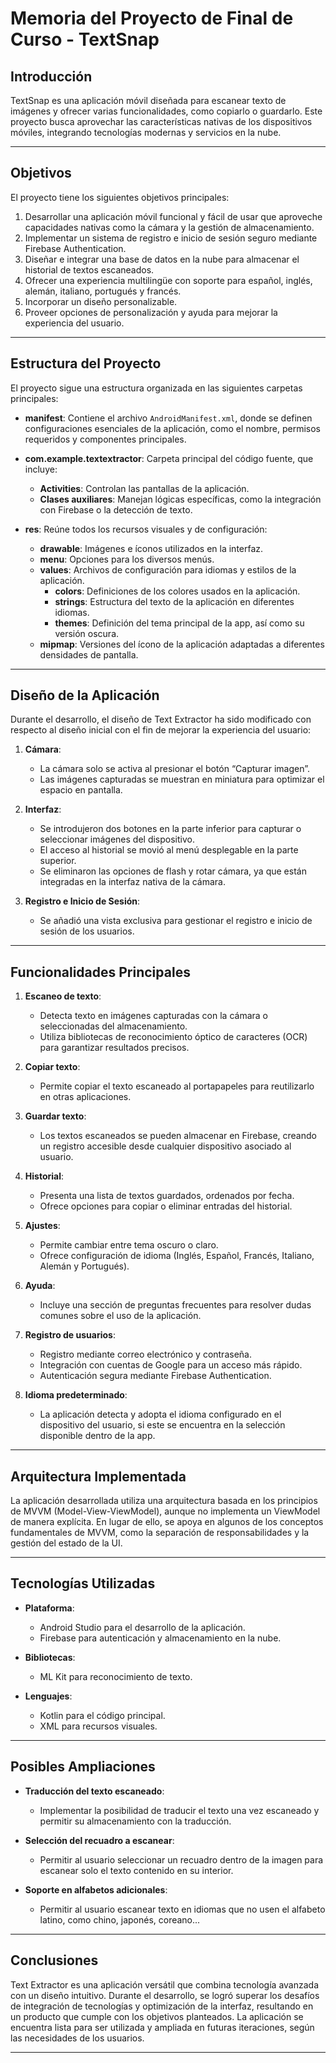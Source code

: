 # Memoria del Proyecto de Final de Curso - TextSnap

## Introducción
TextSnap es una aplicación móvil diseñada para escanear texto de imágenes y ofrecer varias funcionalidades, como copiarlo o guardarlo. Este proyecto busca aprovechar las características nativas de los dispositivos móviles, integrando tecnologías modernas y servicios en la nube.

---

## Objetivos

El proyecto tiene los siguientes objetivos principales:

1. Desarrollar una aplicación móvil funcional y fácil de usar que aproveche capacidades nativas como la cámara y la gestión de almacenamiento.
2. Implementar un sistema de registro e inicio de sesión seguro mediante Firebase Authentication.
3. Diseñar e integrar una base de datos en la nube para almacenar el historial de textos escaneados.
4. Ofrecer una experiencia multilingüe con soporte para español, inglés, alemán, italiano, portugués y francés.
5. Incorporar un diseño personalizable.
6. Proveer opciones de personalización y ayuda para mejorar la experiencia del usuario.

---

## Estructura del Proyecto

El proyecto sigue una estructura organizada en las siguientes carpetas principales:

- **manifest**: Contiene el archivo `AndroidManifest.xml`, donde se definen configuraciones esenciales de la aplicación, como el nombre, permisos requeridos y componentes principales.

- **com.example.textextractor**: Carpeta principal del código fuente, que incluye:
   - **Activities**: Controlan las pantallas de la aplicación.
   - **Clases auxiliares**: Manejan lógicas específicas, como la integración con Firebase o la detección de texto.

- **res**: Reúne todos los recursos visuales y de configuración:
   - **drawable**: Imágenes e íconos utilizados en la interfaz.
   - **menu**: Opciones para los diversos menús.
   - **values**: Archivos de configuración para idiomas y estilos de la aplicación.
      - **colors**: Definiciones de los colores usados en la aplicación.
      - **strings**: Estructura del texto de la aplicación en diferentes idiomas.
      - **themes**: Definición del tema principal de la app, así como su versión oscura.
   - **mipmap**: Versiones del ícono de la aplicación adaptadas a diferentes densidades de pantalla.

---

## Diseño de la Aplicación

Durante el desarrollo, el diseño de Text Extractor ha sido modificado con respecto al diseño inicial con el fin de mejorar la experiencia del usuario:

1. **Cámara**:
   - La cámara solo se activa al presionar el botón “Capturar imagen”.
   - Las imágenes capturadas se muestran en miniatura para optimizar el espacio en pantalla.

2. **Interfaz**:
   - Se introdujeron dos botones en la parte inferior para capturar o seleccionar imágenes del dispositivo.
   - El acceso al historial se movió al menú desplegable en la parte superior.
   - Se eliminaron las opciones de flash y rotar cámara, ya que están integradas en la interfaz nativa de la cámara.

3. **Registro e Inicio de Sesión**:
   - Se añadió una vista exclusiva para gestionar el registro e inicio de sesión de los usuarios.

---

## Funcionalidades Principales

1. **Escaneo de texto**:
   - Detecta texto en imágenes capturadas con la cámara o seleccionadas del almacenamiento.
   - Utiliza bibliotecas de reconocimiento óptico de caracteres (OCR) para garantizar resultados precisos.

2. **Copiar texto**:
   - Permite copiar el texto escaneado al portapapeles para reutilizarlo en otras aplicaciones.

3. **Guardar texto**:
   - Los textos escaneados se pueden almacenar en Firebase, creando un registro accesible desde cualquier dispositivo asociado al usuario.

4. **Historial**:
   - Presenta una lista de textos guardados, ordenados por fecha.
   - Ofrece opciones para copiar o eliminar entradas del historial.

5. **Ajustes**:
   - Permite cambiar entre tema oscuro o claro.
   - Ofrece configuración de idioma (Inglés, Español, Francés, Italiano, Alemán y Portugués).

6. **Ayuda**:
   - Incluye una sección de preguntas frecuentes para resolver dudas comunes sobre el uso de la aplicación.

7. **Registro de usuarios**:
   - Registro mediante correo electrónico y contraseña.
   - Integración con cuentas de Google para un acceso más rápido.
   - Autenticación segura mediante Firebase Authentication.

8. **Idioma predeterminado**:
   - La aplicación detecta y adopta el idioma configurado en el dispositivo del usuario, si este se encuentra en la selección disponible dentro de la app.

---

## Arquitectura Implementada

La aplicación desarrollada utiliza una arquitectura basada en los principios de MVVM (Model-View-ViewModel), aunque no implementa un ViewModel de manera explícita.
En lugar de ello, se apoya en algunos de los conceptos fundamentales de MVVM, como la separación de responsabilidades y la gestión del estado de la UI.

---

## Tecnologías Utilizadas

- **Plataforma**:
   - Android Studio para el desarrollo de la aplicación.
   - Firebase para autenticación y almacenamiento en la nube.

- **Bibliotecas**:
   - ML Kit para reconocimiento de texto.

- **Lenguajes**:
   - Kotlin para el código principal.
   - XML para recursos visuales.

---

## Posibles Ampliaciones

- **Traducción del texto escaneado**:
   - Implementar la posibilidad de traducir el texto una vez escaneado y permitir su almacenamiento con la traducción.

- **Selección del recuadro a escanear**:
   - Permitir al usuario seleccionar un recuadro dentro de la imagen para escanear solo el texto contenido en su interior.

- **Soporte en alfabetos adicionales**:
  - Permitir al usuario escanear texto en idiomas que no usen el alfabeto latino, como chino, japonés, coreano... 

---

## Conclusiones

Text Extractor es una aplicación versátil que combina tecnología avanzada con un diseño intuitivo. Durante el desarrollo, se logró superar los desafíos de integración de tecnologías y optimización de la interfaz, resultando en un producto que cumple con los objetivos planteados. La aplicación se encuentra lista para ser utilizada y ampliada en futuras iteraciones, según las necesidades de los usuarios.

---

